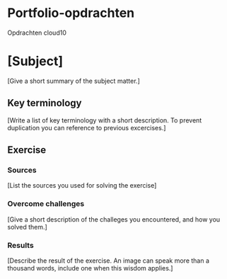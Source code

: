 # Portfolio-opdrachten
Opdrachten cloud10
# [Subject]
[Give a short summary of the subject matter.]

## Key terminology
[Write a list of key terminology with a short description. To prevent duplication you can reference to previous excercises.]

## Exercise
### Sources
[List the sources you used for solving the exercise]

### Overcome challenges
[Give a short description of the challeges you encountered, and how you solved them.]

### Results
[Describe the result of the exercise. An image can speak more than a thousand words, include one when this wisdom applies.]
